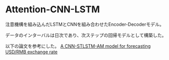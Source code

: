 # Attention-CNN-LSTM

注意機構を組み込んだLSTMとCNNを組み合わせたEncoder-Decoderモデル。

データのインターバルは日次であり、次ステップの回帰モデルとして構築した。

以下の論文を参考にした。
[A CNN-STLSTM-AM model for forecasting USD/RMB exchange rate](https://www.sciencedirect.com/science/article/pii/S2307187723000809)

